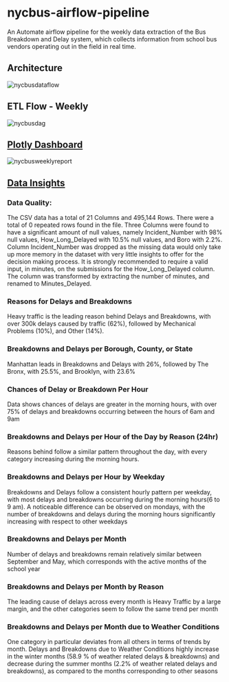 # nycbus-airflow-pipeline
An Automate airflow pipeline for the weekly data extraction of the Bus Breakdown and Delay system, which collects information from school bus vendors operating out in the field in real time.

## Architecture
![nycbusdataflow](https://user-images.githubusercontent.com/92554847/172236991-f660c3fd-0b81-466e-898a-d2fab8d7398d.jpg)
## ETL Flow - Weekly
![nycbusdag](https://user-images.githubusercontent.com/92554847/172236938-8e23fac9-d893-45d0-bc7b-b0af55fe16f3.gif)

## [Plotly Dashboard](https://nycbusweeklyreport.herokuapp.com/)
![nycbusweeklyreport](https://user-images.githubusercontent.com/92554847/172236955-1261b7ca-b773-40d6-9c4d-277e62aefb09.gif)

## [Data Insights](https://docs.google.com/presentation/d/1SJt3RG8Wf37v_mg00TM423DSFkN3jBYMJPAQ58Zwx_Y/edit?usp=sharing)

### Data Quality: 
The CSV data has a total of 21 Columns and 495,144 Rows. There were a total of 0 repeated rows found in the file. Three Columns were found to have a significant amount of null values, namely Incident_Number  with 98% null values, How_Long_Delayed with 10.5% null values, and Boro with 2.2%. Column Incident_Number was dropped as the missing data would only take up more memory in the dataset with very little insights to offer for the decision making process.
It is strongly recommended to require a valid input, in minutes, on the submissions for the How_Long_Delayed column. The column was transformed by extracting the number of minutes, and renamed to Minutes_Delayed.

### Reasons for Delays and Breakdowns
Heavy traffic is the leading reason behind Delays and Breakdowns, with over 300k delays caused by traffic (62%), followed by Mechanical Problems (10%), and Other (14%).

### Breakdowns and Delays per Borough, County, or State
Manhattan leads in Breakdowns and Delays with 26%, followed by The Bronx, with 25.5%, and Brooklyn, with 23.6%

### Chances of Delay or Breakdown Per Hour
Data shows chances of delays are greater in the morning hours, with over 75% of delays and breakdowns occurring between the hours of 6am and 9am

### Breakdowns and Delays per Hour of the Day by Reason (24hr)
Reasons behind follow a similar pattern throughout the day, with every category increasing during the morning hours.

### Breakdowns and Delays per Hour by Weekday
Breakdowns and Delays follow a consistent hourly pattern per weekday, with most delays and breakdowns occurring during the morning hours(6 to 9 am). A noticeable difference can be observed on mondays, with the number of breakdowns and delays during the morning hours significantly increasing with respect to other weekdays

### Breakdowns and Delays per Month
Number of delays and breakdowns remain relatively similar between September and May, which corresponds with the active months of the school year

### Breakdowns and Delays per Month by Reason
The leading cause of delays across every month is Heavy Traffic by a large margin, and the other categories seem to follow the same trend per month

### Breakdowns and Delays per Month due to Weather Conditions
One category in particular deviates from all others in terms of trends by month. Delays and Breakdowns due to Weather Conditions highly increase in the winter months (58.9 % of weather related delays & breakdowns) and decrease during the summer months (2.2% of weather related delays and breakdowns), as compared to the months corresponding to other seasons

